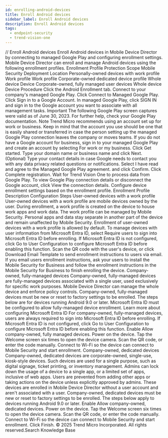 ```yaml
---
id: enrolling-android-devices
title: Enroll Android devices
sidebar_label: Enroll Android devices
description: Enroll Android devices
tags:
  - endpoint-security
  - trend-vision-one
---
```


/*<![CDATA[*/ $('#title').html($('meta[name=map-description]').attr('content')); /*]]>*/ Enroll Android devices Enroll Android devices in Mobile Device Director by connecting to managed Google Play and configuring enrollment settings. Mobile Device Director can enroll and manage Android devices using the following enrollment profiles. Enrollment Profile Protection Scope Mobile Security Deployment Location Personally-owned devices with work profile Work profile Work profile Corporate-owned dedicated device profile Whole device Device Corporate-owned, fully managed user devices Whole device Device Procedure Click the Android Enrollment tab. Connect to your company's managed Google Play. Click Connect to Managed Google Play. Click Sign in to a Google Account. In managed Google Play, click SIGN IN and sign in to the Google account you want to associate with all management tasks. Important The following Google Play screen captures were valid as of June 30, 2023. For further help, check your Google Play documentation. Note Trend Micro recommends using an account set up for work or business. Keep in mind that the account you use should be one that is easily shared or transferred in case the person setting up the managed Google Play connection leaves the company or moves teams. If you do not have a Google account for business, sign in to your managed Google Play and create an account by selecting For work or my business. Click Get started. Type your domain name or business name and click Next. (Optional) Type your contact details in case Google needs to contact you with any data privacy related questions or notifications. Select I have read and agree to the Managed Google Play agreement. and click Confirm. Click Complete registration. Wait for Trend Vision One to process data from Google Play. To view Google Play connection details or disconnect the Google account, click View the connection details. Configure device enrollment settings based on the enrollment profile. Enrollment Profile Description Configuration Steps User-owned devices with a work profile User-owned devices with a work profile are mobile devices owned by the user. During enrollment, a work profile is created on the device to house work apps and work data. The work profile can be managed by Mobile Security. Personal apps and data stay separate in another part of the device and remain unaffected by Mobile Security. Enrollment of user-owned devices with a work profile is allowed by default. To manage devices with user information from Microsoft Entra ID, select Require users to sign into Microsoft Entra ID before enrolling. If Microsoft Entra ID is not configured, click Go to User Configuration to configure Microsoft Entra ID before enabling this function. Scan the QR code with the user's device, or click Download Email Template to send enrollment instructions to users via email. If you email users enrollment instructions, ask your users to install the Mobile Security for Business and follow the enrollment instructions in the Mobile Security for Business to finish enrolling the device. Company-owned, fully-managed devices Company-owned, fully-managed devices are fully-managed devices associated with a single user, used exclusively for specific work purposes. Mobile Device Director can manage the whole device and enforce policy controls. Company-owned, fully-managed devices must be new or reset to factory settings to be enrolled. The steps below are for devices running Android 9.0 or later. Microsoft Entra ID must be configured to allow fully-managed device enrollment. Learn more about configuring Microsoft Entra ID For company-owned, fully-managed devices, users are always required to sign into Microsoft Entra ID before enrolling. If Microsoft Entra ID is not configured, click Go to User Configuration to configure Microsoft Entra ID before enabling this function. Enable Allow company-owned, fully managed devices. Power on the device. Tap the Welcome screen six times to open the device camera. Scan the QR code, or enter the code manually. Connect to Wi-Fi so the device can connect to Mobile Security and start enrollment. Company-owned, dedicated devices Company-owned, dedicated devices are corporate-owned, single-use, kiosk-style devices. Such devices are used for a single purpose, such as digital signage, ticket printing, or inventory management. Admins can lock down the usage of a device to a single app, or a limited set of apps, inclusive of web apps. Users are prevented from adding other apps or taking actions on the device unless explicitly approved by admins. These devices are enrolled in Mobile Device Director without a user account and aren't associated with a user. Company-owned, dedicated devices must be new or reset to factory settings to be enrolled. The steps below apply to devices running Android 9.0 or later. Enable Allow company-owned, dedicated devices. Power on the device. Tap the Welcome screen six times to open the device camera. Scan the QR code, or enter the code manually. Connect to Wi-Fi so the device can connect to Mobile Security and start enrollment. Click Finish. © 2025 Trend Micro Incorporated. All rights reserved.Search Knowledge Base